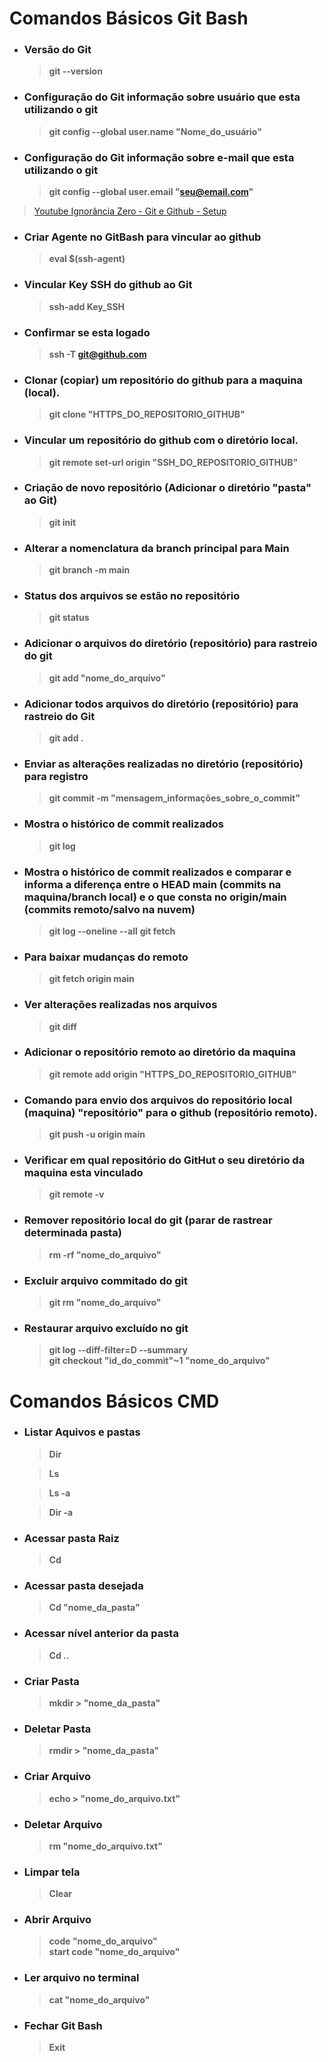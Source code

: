 # Comandos Básicos **Git Bash**  
* ### Versão do Git

    > **git --version**

* ### Configuração do Git informação sobre usuário que esta utilizando o git

    > **git config --global user.name "Nome_do_usuário"**

* ### Configuração do Git informação sobre e-mail que esta utilizando o git

    > **git config --global user.email "seu@email.com"**

> [Youtube Ignorância Zero - Git e Github - Setup](https://youtu.be/alxRKszfTck)

* ### Criar Agente no GitBash para vincular ao github

    > **eval $(ssh-agent)**

* ### Vincular Key SSH do github ao Git

    > **ssh-add Key_SSH**

* ### Confirmar se esta logado

    > **ssh -T git@github.com**

* ### Clonar (copiar) um repositório do github para a maquina (local).

    > **git clone "HTTPS_DO_REPOSITORIO_GITHUB"**

* ### Vincular um repositório do github com o diretório local.

    > **git remote set-url origin "SSH_DO_REPOSITORIO_GITHUB"**

* ### Criação de novo repositório (Adicionar o diretório "pasta" ao Git)

    > **git init**

* ### Alterar a nomenclatura da branch principal para Main

    > **git branch -m main**

* ### Status dos arquivos se estão no repositório

    > **git status**

* ### Adicionar o arquivos do diretório (repositório) para rastreio do git

    > **git add "nome_do_arquivo"**

* ### Adicionar todos arquivos do diretório (repositório) para rastreio do Git

    > **git add .**

* ### Enviar as alterações realizadas no diretório (repositório) para registro

    > **git commit -m "mensagem_informações_sobre_o_commit"**

* ### Mostra o histórico de commit realizados

    > **git log**

* ### Mostra o histórico de commit realizados e comparar e informa a diferença entre o HEAD main (commits na maquina/branch local) e o que consta no origin/main (commits remoto/salvo na nuvem)

    > **git log --oneline --all**
    > **git fetch**

* ### Para baixar mudanças do remoto

    > **git fetch origin main**

* ### Ver alterações realizadas nos arquivos

    > **git diff**

* ### Adicionar o repositório remoto ao diretório da maquina

    > **git remote add origin "HTTPS_DO_REPOSITORIO_GITHUB"**

* ### Comando para envio dos arquivos do repositório local (maquina) "repositório" para o github (repositório remoto).

    > **git push -u origin main**

* ### Verificar em qual repositório do GitHut o seu diretório da maquina esta vinculado

    > **git remote -v**

* ### Remover repositório local do git (parar de rastrear determinada pasta)

    > **rm -rf "nome_do_arquivo"**  

* ### Excluir arquivo commitado do git

    > **git rm "nome_do_arquivo"**  

* ### Restaurar arquivo excluído no git

    > **git log --diff-filter=D --summary**  
    > **git checkout "id_do_commit"~1 "nome_do_arquivo"**  

# Comandos Básicos **CMD**  
* ### Listar Aquivos e pastas

    > **Dir**  

    > **Ls**

    > **Ls -a**

    > **Dir -a**  

* ### Acessar pasta Raiz  

    > **Cd**

* ### Acessar pasta desejada  

    > **Cd "nome_da_pasta"**  

* ### Acessar nível anterior da pasta  

    > **Cd ..**  

* ### Criar Pasta  

    > **mkdir > "nome_da_pasta"**  

* ### Deletar Pasta  

    > **rmdir > "nome_da_pasta"**

* ### Criar Arquivo

    > **echo > "nome_do_arquivo.txt"**

* ### Deletar Arquivo

    > **rm "nome_do_arquivo.txt"**

* ### Limpar tela  

    > **Clear**  

* ### Abrir Arquivo  

    > **code "nome_do_arquivo"**  
    > **start code "nome_do_arquivo"** 

* ### Ler arquivo no terminal  

    > **cat "nome_do_arquivo"**  

* ### Fechar Git Bash  

    > **Exit**  
